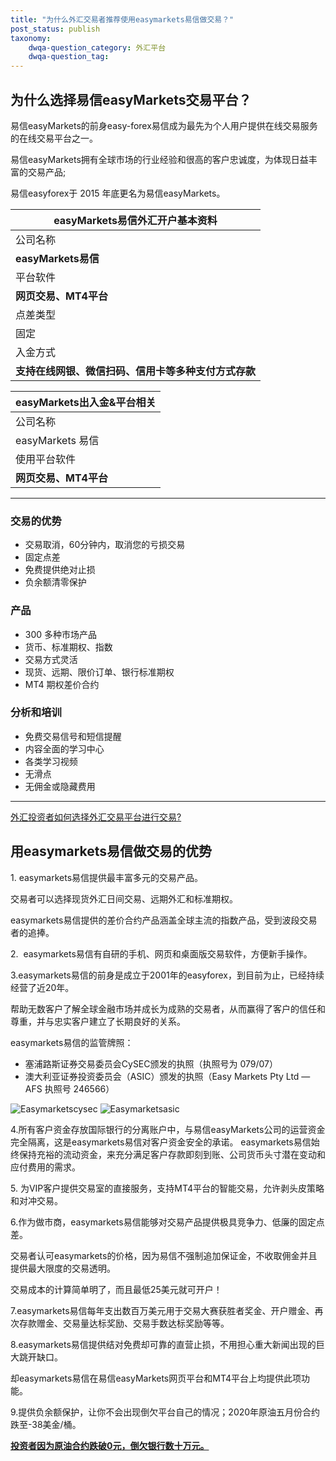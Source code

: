 ```yaml
---
title: "为什么外汇交易者推荐使用easymarkets易信做交易？"
post_status: publish
taxonomy:
    dwqa-question_category: 外汇平台
    dwqa-question_tag:
---
```


## 为什么选择易信easyMarkets交易平台？

易信easyMarkets的前身easy-forex易信成为最先为个人用户提供在线交易服务的在线交易平台之一。

易信easyMarkets拥有全球市场的行业经验和很高的客户忠诚度，为体现日益丰富的交易产品;

易信easyforex于 2015 年底更名为易信easyMarkets。

| **easyMarkets**易信外汇开户基本资料 |
| --- |
| 公司名称 | 所属国家 | 成立时间 | 经营模式 |
| **easyMarkets易信** | 塞浦路斯 | 2001年 | 经营牌照 做市商牌照 |
| 平台软件 | 监管信息 | 最低入金 | 主要点差 |
| **网页交易、MT4平台** | ASIC 246566; CySEC 079/07 | **25美元** | 欧美最低0.9个点，黄金0.35个点，原油3个点。点差为全时固定，无额外手续费 |
| 点差类型 | 最小头寸 | 剥头皮 | 锁仓 |
| 固定 | 0.01 | 允许 | 允许 |
| 入金方式 | 交易品种 | 出金优惠 | 爆仓比例 |
| **支持在线网银、微信扫码、信用卡等多种支付方式存款** | 外汇、比特币、金属、原油、指数、农产品、标准期权、部分欧美个股 | 出金无最大金额限制，公司不收取手续费，支付商手续费极低。 | 网页平台：保证金交易，按合约止损价格执行平仓,MT4平台：杠杆交易，爆仓比例30% |

| easyMarkets出入金&平台相关 |
| --- |
| 公司名称 | 最低入金 | 入金方式 | 出金优惠 |
| easyMarkets 易信 | **25美元** | 支持在线网银、微信扫码、信用卡等多种支付方式存款 | 出金无最大金额限制，公司不收取手续费，支付商手续费极低。 |
| 使用平台软件 | 服务器区时 | 交易品种 | 最大杠杆 |
| **网页交易、MT4平台** | GMT | 外汇、比特币、金属、原油、指数、农产品、标准期权、部分欧美个股 | **400倍** |

* * *

### 交易的优势

- 交易取消，60分钟内，取消您的亏损交易
- 固定点差
- 免费提供绝对止损
- 负余额清零保护

### 产品

- 300 多种市场产品
- 货币、标准期权、指数
- 交易方式灵活
- 现货、远期、限价订单、银行标准期权
- MT4 期权差价合约

### 分析和培训

- 免费交易信号和短信提醒
- 内容全面的学习中心
- 各类学习视频
- 无滑点
- 无佣金或隐藏费用

* * *

[外汇投资者如何选择外汇交易平台进行交易?](https://we.laowei8.com/question/how-to-trade)

## 用easymarkets易信做交易的优势

1\. easymarkets易信提供最丰富多元的交易产品。

交易者可以选择现货外汇日间交易、远期外汇和标准期权。

easymarkets易信提供的差价合约产品涵盖全球主流的指数产品，受到波段交易者的追捧。

2.  easymarkets易信有自研的手机、网页和桌面版交易软件，方便新手操作。

3.easymarkets易信的前身是成立于2001年的easyforex，到目前为止，已经持续经营了近20年。

帮助无数客户了解全球金融市场并成长为成熟的交易者，从而赢得了客户的信任和尊重，并与忠实客户建立了长期良好的关系。

easymarkets易信的监管牌照：

- 塞浦路斯证券交易委员会CySEC颁发的执照（执照号为 079/07）
- 澳大利亚证券投资委员会（ASIC）颁发的执照（Easy Markets Pty Ltd —AFS 执照号 246566）

![Easymarketscysec](https://we.laowei8.com/wp-content/uploads/2020/08/c2552657b59c3b4e33052d763ee7de00-4.jpg) ![Easymarketsasic](https://we.laowei8.com/wp-content/uploads/2020/08/ab6d192fa1ac9e71ae52343266b6fb80-4.jpg)

4.所有客户资金存放国际银行的分离账户中，与易信easyMarkets公司的运营资金完全隔离，这是easymarkets易信对客户资金安全的承诺。 easymarkets易信始终保持充裕的流动资金，来充分满足客户存款即刻到账、公司货币头寸潜在变动和应付费用的需求。

5\. 为VIP客户提供交易室的直接服务，支持MT4平台的智能交易，允许剥头皮策略和对冲交易。

6.作为做市商，easymarkets易信能够对交易产品提供极具竞争力、低廉的固定点差。

交易者认可easymarkets的价格，因为易信不强制追加保证金，不收取佣金并且提供最大限度的交易透明。

交易成本的计算简单明了，而且最低25美元就可开户！

7.easymarkets易信每年支出数百万美元用于交易大赛获胜者奖金、开户赠金、再次存款赠金、交易量达标奖励、交易手数达标奖励等等。

8.easymarkets易信提供结对免费却可靠的直营止损，不用担心重大新闻出现的巨大跳开缺口。

却easymarkets易信在易信easyMarkets网页平台和MT4平台上均提供此项功能。

9.提供负余额保护，让你不会出现倒欠平台自己的情况；2020年原油五月份合约跌至-38美金/桶。

**[投资者因为原油合约跌破0元，倒欠银行数十万元。](https://www.boc.cn/fimarkets/bi2/202004/t20200422_17781867.html)**
